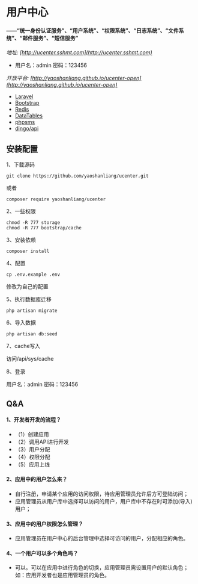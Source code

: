 # 用户中心

#### ——“统一身份认证服务”、“用户系统”、“权限系统”、“日志系统”、“文件系统”、“邮件服务”、“短信服务”

*地址: [http://ucenter.sshmt.com](http://ucenter.sshmt.com)*

* 用户名：admin 密码：123456

*开放平台: [http://yaoshanliang.github.io/ucenter-open](http://yaoshanliang.github.io/ucenter-open)*

* [Laravel](http://laravel.com)
* [Bootstrap](http://getbootstrap.com)
* [Redis](http://redis.io)
* [DataTables](http://datatables.net)
* [phpsms](https://github.com/yaoshanliang/phpsms)
* [dingo/api](https://github.com/dingo/api)

## 安装配置

1、下载源码
```
git clone https://github.com/yaoshanliang/ucenter.git
```
或者
```
composer require yaoshanliang/ucenter
```

2、一些权限
```
chmod -R 777 storage
chmod -R 777 bootstrap/cache
```

3、安装依赖
```
composer install
```

4、配置
```
cp .env.example .env
```
修改为自己的配置

5、执行数据库迁移
```
php artisan migrate
```

6、导入数据
```
php artisan db:seed
```

7、cache写入

访问/api/sys/cache

8、登录

用户名：admin 密码：123456

## Q&A

#### 1、开发者开发的流程？

* （1）创建应用
* （2）调用API进行开发
* （3）用户分配
* （4）权限分配
* （5）应用上线


#### 2、应用中的用户怎么来？

* 自行注册，申请某个应用的访问权限，待应用管理员允许后方可登陆访问；
* 应用管理员从用户库中选择可以访问的用户，用户库中不存在时可添加(导入)用户；


#### 3、应用中的用户权限怎么管理？

* 应用管理员在用户中心的后台管理中选择可访问的用户，分配相应的角色。

#### 4、一个用户可以多个角色吗？

* 可以。可以在应用中进行角色的切换，应用管理员需设置用户的默认角色；如：应用开发者也是应用管理员的角色。




